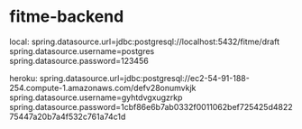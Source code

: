 # fitme-backend

local:
spring.datasource.url=jdbc:postgresql://localhost:5432/fitme/draft
spring.datasource.username=postgres
spring.datasource.password=123456

heroku:
spring.datasource.url=jdbc:postgresql://ec2-54-91-188-254.compute-1.amazonaws.com/defv28onumvkjk
spring.datasource.username=gyhtdvgxugzrkp
spring.datasource.password=1cbf86e6b7ab0332f0011062bef725425d482275447a20b7a4f532c761a74c1d